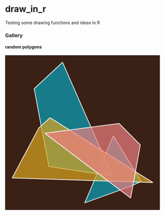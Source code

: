 # draw_in_r

Testing some drawing functions and ideas in R


### Gallery 

#### random polygons

!['Four polygons overposed with transparent light color of blue, mustard and pink in a dark brown backgroud. Due to transparency of colors, the colors interact in the intersection of polygons forming new colors, green and light purple ](output/gallery/r_polygon_1.png)
